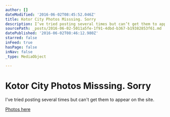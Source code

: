 ```yaml
---
author: []
dateModified: '2016-06-02T08:45:52.046Z'
title: Kotor City Photos Misssing. Sorry
description: I’ve tried posting several times but can’t get them to appear on the site.
sourcePath: _posts/2016-06-02-5011a5fe-1f91-4dbd-b367-b19382853f61.md
datePublished: '2016-06-02T08:46:12.980Z'
starred: false
inFeed: true
hasPage: false
inNav: false
_type: MediaObject

---
```

# Kotor City Photos Misssing. Sorry

I've tried posting several times but can't get them to appear on the site.

[Photos here][0]

[0]: https://thegrid.ai/kotor/